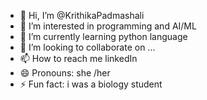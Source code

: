 - 👋 Hi, I’m @KrithikaPadmashali
- 👀 I’m interested in programming and AI/ML
- 🌱 I’m currently learning python language
- 💞️ I’m looking to collaborate on ...
- 📫 How to reach me linkedIn 
- 😄 Pronouns: she /her
- ⚡ Fun fact: i was a biology student

<!---
KrithikaPadmashali/KrithikaPadmashali is a ✨ special ✨ repository because its `README.md` (this file) appears on your GitHub profile.
You can click the Preview link to take a look at your changes.
--->
